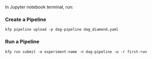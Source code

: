 In Jupyter notebook terminal, run:

### Create a Pipeline
`kfp pipeline upload -p dag-pipeline dag_diamond.yaml`

### Run a Pipeline
`kfp run submit -e experiment-name -n dag-pipeline -w -r first-run`
